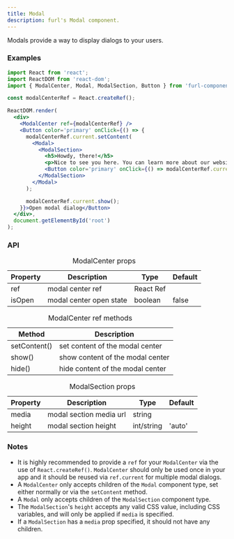 ```yaml
---
title: Modal
description: furl's Modal component.
---
```


Modals provide a way to display dialogs to your users.

### Examples

<modalexamples></modalexamples>

```jsx
import React from 'react';
import ReactDOM from 'react-dom';
import { ModalCenter, Modal, ModalSection, Button } from 'furl-components';

const modalCenterRef = React.createRef();

ReactDOM.render(
  <div>
    <ModalCenter ref={modalCenterRef} />
    <Button color='primary' onClick={() => {
      modalCenterRef.current.setContent(
        <Modal>
          <ModalSection>
            <h5>Howdy, there!</h5>
            <p>Nice to see you here. You can learn more about our website by visiting more pages.</p>
            <Button color='primary' onClick={() => modalCenterRef.current.hide()}>Take me back</Button>
          </ModalSection>
        </Modal>
      );

      modalCenterRef.current.show();
    }}>Open modal dialog</Button>
  </div>, 
  document.getElementById('root')
);
```

### API

<table>
  <caption>ModalCenter props</caption>
  <thead>
    <tr>
      <th>Property</th>
      <th colspan="3">Description</th>
      <th>Type</th>
      <th>Default</th>
    </tr>
  </thead>
  <tbody>
    <tr>
      <td class="font-c">ref</td>
      <td colspan="3">modal center ref</td>
      <td>React Ref</td>
      <td class='font-c'></td>
    </tr>
    <tr>
      <td class="font-c">isOpen</td>
      <td colspan="3">modal center open state</td>
      <td>boolean</td>
      <td class='font-c'>false</td>
    </tr>
  </tbody>
</table>

<table>
  <caption>ModalCenter ref methods</caption>
  <thead>
    <tr>
      <th>Method</th>
      <th colspan="3">Description</th>
    </tr>
  </thead>
  <tbody>
    <tr>
      <td class="font-c">setContent()</td>
      <td colspan="3">set content of the modal center</td>
    </tr>
    <tr>
      <td class="font-c">show()</td>
      <td colspan="3">show content of the modal center</td>
    </tr>
    <tr>
      <td class="font-c">hide()</td>
      <td colspan="3">hide content of the modal center</td>
    </tr>
  </tbody>
</table>

<table>
  <caption>ModalSection props</caption>
  <thead>
    <tr>
      <th>Property</th>
      <th colspan="3">Description</th>
      <th>Type</th>
      <th>Default</th>
    </tr>
  </thead>
  <tbody>
   <tr>
      <td class="font-c">media</td>
      <td colspan="3">modal section media url</td>
      <td>string</td>
      <td class='font-c'></td>
    </tr>
    <tr>
      <td class="font-c">height</td>
      <td colspan="3">modal section height</td>
      <td>int/string</td>
      <td class='font-c'>'auto'</td>
    </tr>
  </tbody>
</table>

### Notes

* It is highly recommended to provide a `ref` for your `ModalCenter` via the use of `React.createRef()`. `ModalCenter` should only be used once in your app and it should be reused via `ref.current` for multiple modal dialogs.
* A `ModalCenter` only accepts children of the `Modal` component type, set either normally or via the `setContent` method.
* A `Modal` only accepts children of the `ModalSection` component type.
* The `ModalSection`'s `height` accepts any valid CSS value, including CSS variables, and will only be applied if `media` is specified.
* If a `ModalSection` has a `media` prop specified, it should not have any children.